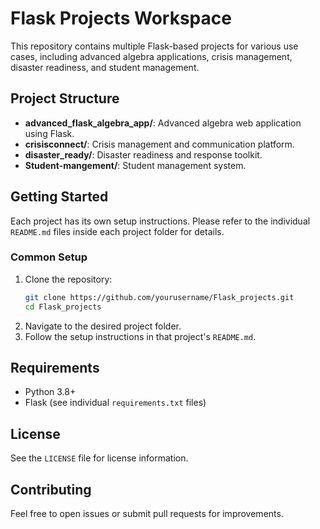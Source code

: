 # Flask Projects Workspace

This repository contains multiple Flask-based projects for various use cases, including advanced algebra applications, crisis management, disaster readiness, and student management.

## Project Structure

- **advanced_flask_algebra_app/**: Advanced algebra web application using Flask.
- **crisisconnect/**: Crisis management and communication platform.
- **disaster_ready/**: Disaster readiness and response toolkit.
- **Student-mangement/**: Student management system.

## Getting Started

Each project has its own setup instructions. Please refer to the individual `README.md` files inside each project folder for details.

### Common Setup

1. Clone the repository:
    ```sh
    git clone https://github.com/yourusername/Flask_projects.git
    cd Flask_projects
    ```
2. Navigate to the desired project folder.
3. Follow the setup instructions in that project's `README.md`.

## Requirements

- Python 3.8+
- Flask (see individual `requirements.txt` files)

## License

See the `LICENSE` file for license information.

## Contributing

Feel free to open issues or submit pull requests for improvements.
